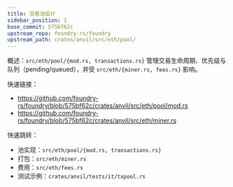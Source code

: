 ```yaml
---
title: 交易池设计
sidebar_position: 1
base_commit: 575bf62c
upstream_repo: foundry-rs/foundry
upstream_path: crates/anvil/src/eth/pool/
---
```


概述：`src/eth/pool/{mod.rs, transactions.rs}` 管理交易生命周期、优先级与队列（pending/queued），并受 `src/eth/{miner.rs, fees.rs}` 影响。

快速链接：
- https://github.com/foundry-rs/foundry/blob/575bf62c/crates/anvil/src/eth/pool/mod.rs
- https://github.com/foundry-rs/foundry/blob/575bf62c/crates/anvil/src/eth/miner.rs

快速跳转：
- 池实现：`src/eth/pool/{mod.rs, transactions.rs}`
- 打包：`src/eth/miner.rs`
- 费用：`src/eth/fees.rs`
- 测试示例：`crates/anvil/tests/it/txpool.rs`
